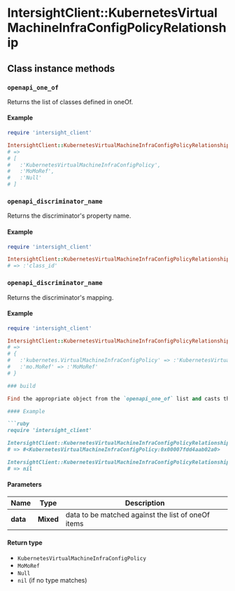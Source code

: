 # IntersightClient::KubernetesVirtualMachineInfraConfigPolicyRelationship

## Class instance methods

### `openapi_one_of`

Returns the list of classes defined in oneOf.

#### Example

```ruby
require 'intersight_client'

IntersightClient::KubernetesVirtualMachineInfraConfigPolicyRelationship.openapi_one_of
# =>
# [
#   :'KubernetesVirtualMachineInfraConfigPolicy',
#   :'MoMoRef',
#   :'Null'
# ]
```

### `openapi_discriminator_name`

Returns the discriminator's property name.

#### Example

```ruby
require 'intersight_client'

IntersightClient::KubernetesVirtualMachineInfraConfigPolicyRelationship.openapi_discriminator_name
# => :'class_id'
```

### `openapi_discriminator_name`

Returns the discriminator's mapping.

#### Example

```ruby
require 'intersight_client'

IntersightClient::KubernetesVirtualMachineInfraConfigPolicyRelationship.openapi_discriminator_mapping
# =>
# {
#   :'kubernetes.VirtualMachineInfraConfigPolicy' => :'KubernetesVirtualMachineInfraConfigPolicy',
#   :'mo.MoRef' => :'MoMoRef'
# }

### build

Find the appropriate object from the `openapi_one_of` list and casts the data into it.

#### Example

```ruby
require 'intersight_client'

IntersightClient::KubernetesVirtualMachineInfraConfigPolicyRelationship.build(data)
# => #<KubernetesVirtualMachineInfraConfigPolicy:0x00007fdd4aab02a0>

IntersightClient::KubernetesVirtualMachineInfraConfigPolicyRelationship.build(data_that_doesnt_match)
# => nil
```

#### Parameters

| Name | Type | Description |
| ---- | ---- | ----------- |
| **data** | **Mixed** | data to be matched against the list of oneOf items |

#### Return type

- `KubernetesVirtualMachineInfraConfigPolicy`
- `MoMoRef`
- `Null`
- `nil` (if no type matches)

